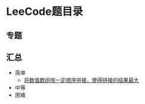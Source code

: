 # LeeCode题目录
## 专题

## 汇总
* 简单
  * <a href="https://github.com/craftlook/Hello-World/blob/craftlook-Hello-World/leeCode/%E6%95%B0%E7%BB%84%E6%8B%BC%E6%8E%A5%E7%9A%84%E7%BB%93%E6%9E%9C%E6%9C%80%E5%A4%A7.md">将数值数组按一定顺序拼接，使得拼接的结果最大</a>
* 中等
* 困难
